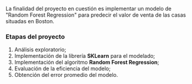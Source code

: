 La finalidad del proyecto en cuestión es implementar un modelo de "Random Forest Regression" para predecir el valor de venta de las casas situadas en Boston.

### Etapas del proyecto
1. Análisis exploratorio;
2. Implementación de la librería **SKLearn** para el modelado;
3. Implementación del algoritmo **Random Forest Regression**;
4. Evaluación de la eficiencia del modelo;
5. Obtención del error promedio del modelo.
